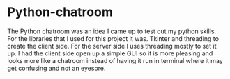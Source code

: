 # Python-chatroom


The Python chatroom was an idea I came up to test out my python skills. For the libraries that I used for this project it was. Tkinter and threading to create the client side. For the server side I uses threading mostly to set it up. I had the client side open up a simple GUI so it is more pleasing and looks more like a chatroom instead of having it run in terminal where it may get confusing and not an eyesore. 
